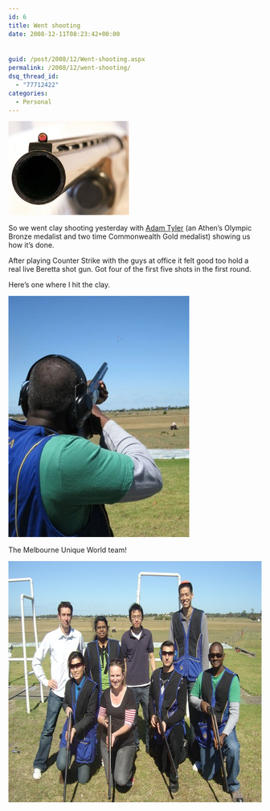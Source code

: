 ```yaml
---
id: 6
title: Went shooting
date: 2008-12-11T08:23:42+00:00


guid: /post/2008/12/Went-shooting.aspx
permalink: /2008/12/went-shooting/
dsq_thread_id:
  - "77712422"
categories:
  - Personal
---
```

<p><a href="https://merill.net/wp-content/uploads/files/WindowsLiveWriter/Wentshooting_811D/beretta_2.jpg" rel="lightbox"><img title="beretta" style="border-top-width: 0px; display: inline; border-left-width: 0px; border-bottom-width: 0px; border-right-width: 0px" height="187" alt="beretta" src="/wp-content/uploads/files/WindowsLiveWriter/Wentshooting_811D/beretta_thumb.jpg" width="240" border="0" /></a> </p>  <p>So we went clay shooting yesterday with <a href="http://www.ozshooting.com.au/">Adam Tyler</a> (an Athen’s Olympic Bronze medalist and two time Commonwealth Gold medalist) showing us how it’s done.</p>  <p>After playing Counter Strike with the guys at office it felt good too hold a real live Beretta shot gun. Got four of the first five shots in the first round.</p>  <p>Here’s one where I hit the clay.</p>  <p><a href="https://merill.net/wp-content/uploads/files/WindowsLiveWriter/Wentshooting_811D/good-shot_2.jpg" rel="lightbox"><img title="good-shot" style="border-top-width: 0px; display: inline; border-left-width: 0px; border-bottom-width: 0px; border-right-width: 0px" height="480" alt="good-shot" src="/wp-content/uploads/files/WindowsLiveWriter/Wentshooting_811D/good-shot_thumb.jpg" width="360" border="0" /></a> </p>  <p>The Melbourne Unique World team!</p>  <p><a href="https://merill.net/wp-content/uploads/files/WindowsLiveWriter/Wentshooting_811D/UniqueWorld%20Team.jpg" rel="lightbox"><img title="UniqueWorld Team" style="border-right: 0px; border-top: 0px; display: inline; border-left: 0px; border-bottom: 0px" height="480" alt="UniqueWorld Team" src="/wp-content/uploads/files/WindowsLiveWriter/Wentshooting_811D/UniqueWorld%20Team_thumb.jpg" width="640" border="0" /></a></p>